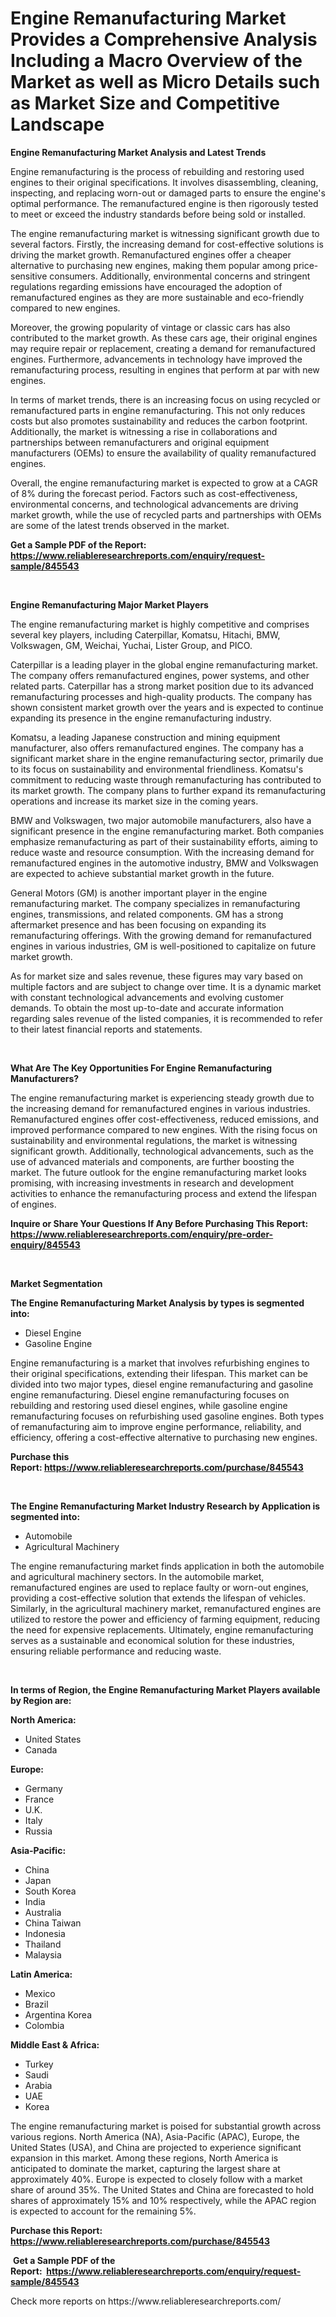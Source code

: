 <p><h1>Engine Remanufacturing Market Provides a Comprehensive Analysis Including a Macro Overview of the Market as well as Micro Details such as Market Size and Competitive Landscape</h1></p><p><strong>Engine Remanufacturing Market Analysis and Latest Trends</strong></p>
<p><p>Engine remanufacturing is the process of rebuilding and restoring used engines to their original specifications. It involves disassembling, cleaning, inspecting, and replacing worn-out or damaged parts to ensure the engine's optimal performance. The remanufactured engine is then rigorously tested to meet or exceed the industry standards before being sold or installed.</p><p>The engine remanufacturing market is witnessing significant growth due to several factors. Firstly, the increasing demand for cost-effective solutions is driving the market growth. Remanufactured engines offer a cheaper alternative to purchasing new engines, making them popular among price-sensitive consumers. Additionally, environmental concerns and stringent regulations regarding emissions have encouraged the adoption of remanufactured engines as they are more sustainable and eco-friendly compared to new engines.</p><p>Moreover, the growing popularity of vintage or classic cars has also contributed to the market growth. As these cars age, their original engines may require repair or replacement, creating a demand for remanufactured engines. Furthermore, advancements in technology have improved the remanufacturing process, resulting in engines that perform at par with new engines.</p><p>In terms of market trends, there is an increasing focus on using recycled or remanufactured parts in engine remanufacturing. This not only reduces costs but also promotes sustainability and reduces the carbon footprint. Additionally, the market is witnessing a rise in collaborations and partnerships between remanufacturers and original equipment manufacturers (OEMs) to ensure the availability of quality remanufactured engines.</p><p>Overall, the engine remanufacturing market is expected to grow at a CAGR of 8% during the forecast period. Factors such as cost-effectiveness, environmental concerns, and technological advancements are driving market growth, while the use of recycled parts and partnerships with OEMs are some of the latest trends observed in the market.</p></p>
<p><strong>Get a Sample PDF of the Report:&nbsp; <a href="https://www.reliableresearchreports.com/enquiry/request-sample/845543">https://www.reliableresearchreports.com/enquiry/request-sample/845543</a></strong></p>
<p>&nbsp;</p>
<p><strong>Engine Remanufacturing Major Market Players</strong></p>
<p><p>The engine remanufacturing market is highly competitive and comprises several key players, including Caterpillar, Komatsu, Hitachi, BMW, Volkswagen, GM, Weichai, Yuchai, Lister Group, and PICO. </p><p>Caterpillar is a leading player in the global engine remanufacturing market. The company offers remanufactured engines, power systems, and other related parts. Caterpillar has a strong market position due to its advanced remanufacturing processes and high-quality products. The company has shown consistent market growth over the years and is expected to continue expanding its presence in the engine remanufacturing industry.</p><p>Komatsu, a leading Japanese construction and mining equipment manufacturer, also offers remanufactured engines. The company has a significant market share in the engine remanufacturing sector, primarily due to its focus on sustainability and environmental friendliness. Komatsu's commitment to reducing waste through remanufacturing has contributed to its market growth. The company plans to further expand its remanufacturing operations and increase its market size in the coming years.</p><p>BMW and Volkswagen, two major automobile manufacturers, also have a significant presence in the engine remanufacturing market. Both companies emphasize remanufacturing as part of their sustainability efforts, aiming to reduce waste and resource consumption. With the increasing demand for remanufactured engines in the automotive industry, BMW and Volkswagen are expected to achieve substantial market growth in the future.</p><p>General Motors (GM) is another important player in the engine remanufacturing market. The company specializes in remanufacturing engines, transmissions, and related components. GM has a strong aftermarket presence and has been focusing on expanding its remanufacturing offerings. With the growing demand for remanufactured engines in various industries, GM is well-positioned to capitalize on future market growth.</p><p>As for market size and sales revenue, these figures may vary based on multiple factors and are subject to change over time. It is a dynamic market with constant technological advancements and evolving customer demands. To obtain the most up-to-date and accurate information regarding sales revenue of the listed companies, it is recommended to refer to their latest financial reports and statements.</p></p>
<p>&nbsp;</p>
<p><strong>What Are The Key Opportunities For Engine Remanufacturing Manufacturers?</strong></p>
<p><p>The engine remanufacturing market is experiencing steady growth due to the increasing demand for remanufactured engines in various industries. Remanufactured engines offer cost-effectiveness, reduced emissions, and improved performance compared to new engines. With the rising focus on sustainability and environmental regulations, the market is witnessing significant growth. Additionally, technological advancements, such as the use of advanced materials and components, are further boosting the market. The future outlook for the engine remanufacturing market looks promising, with increasing investments in research and development activities to enhance the remanufacturing process and extend the lifespan of engines.</p></p>
<p><strong>Inquire or Share Your Questions If Any Before Purchasing This Report: <a href="https://www.reliableresearchreports.com/enquiry/pre-order-enquiry/845543">https://www.reliableresearchreports.com/enquiry/pre-order-enquiry/845543</a></strong></p>
<p>&nbsp;</p>
<p><strong>Market Segmentation</strong></p>
<p><strong>The Engine Remanufacturing Market Analysis by types is segmented into:</strong></p>
<p><ul><li>Diesel Engine</li><li>Gasoline Engine</li></ul></p>
<p><p>Engine remanufacturing is a market that involves refurbishing engines to their original specifications, extending their lifespan. This market can be divided into two major types, diesel engine remanufacturing and gasoline engine remanufacturing. Diesel engine remanufacturing focuses on rebuilding and restoring used diesel engines, while gasoline engine remanufacturing focuses on refurbishing used gasoline engines. Both types of remanufacturing aim to improve engine performance, reliability, and efficiency, offering a cost-effective alternative to purchasing new engines.</p></p>
<p><strong>Purchase this Report:&nbsp;<a href="https://www.reliableresearchreports.com/purchase/845543">https://www.reliableresearchreports.com/purchase/845543</a></strong></p>
<p>&nbsp;</p>
<p><strong>The Engine Remanufacturing Market Industry Research by Application is segmented into:</strong></p>
<p><ul><li>Automobile</li><li>Agricultural Machinery</li></ul></p>
<p><p>The engine remanufacturing market finds application in both the automobile and agricultural machinery sectors. In the automobile market, remanufactured engines are used to replace faulty or worn-out engines, providing a cost-effective solution that extends the lifespan of vehicles. Similarly, in the agricultural machinery market, remanufactured engines are utilized to restore the power and efficiency of farming equipment, reducing the need for expensive replacements. Ultimately, engine remanufacturing serves as a sustainable and economical solution for these industries, ensuring reliable performance and reducing waste.</p></p>
<p>&nbsp;</p>
<p><strong>In terms of Region, the Engine Remanufacturing Market Players available by Region are:</strong></p>
<p>
    <p> <strong> North America: </strong>
        <ul>
            <li>United States</li>
            <li>Canada</li>
        </ul>
        </p> 
    <p> <strong> Europe: </strong>
        <ul>
            <li>Germany</li>
            <li>France</li>
            <li>U.K.</li>
            <li>Italy</li>
            <li>Russia</li>
        </ul>
        </p> 
    <p> <strong> Asia-Pacific: </strong>
        <ul>
            <li>China</li>
            <li>Japan</li>
            <li>South Korea</li>
            <li>India</li>
            <li>Australia</li>
            <li>China Taiwan</li>
            <li>Indonesia</li>
            <li>Thailand</li>
            <li>Malaysia</li>
        </ul>
        </p> 
    <p> <strong> Latin America: </strong>
        <ul>
            <li>Mexico</li>
            <li>Brazil</li>
            <li>Argentina Korea</li>
            <li>Colombia</li>
        </ul>
        </p> 
    <p> <strong> Middle East & Africa: </strong>
        <ul>
            <li>Turkey</li>
            <li>Saudi</li>
            <li>Arabia</li>
            <li>UAE</li>
            <li>Korea</li>
        </ul>
    </p>
    </p>
<p><p>The engine remanufacturing market is poised for substantial growth across various regions. North America (NA), Asia-Pacific (APAC), Europe, the United States (USA), and China are projected to experience significant expansion in this market. Among these regions, North America is anticipated to dominate the market, capturing the largest share at approximately 40%. Europe is expected to closely follow with a market share of around 35%. The United States and China are forecasted to hold shares of approximately 15% and 10% respectively, while the APAC region is expected to account for the remaining 5%.</p></p>
<p><strong>Purchase this Report: <a href="https://www.reliableresearchreports.com/purchase/845543">https://www.reliableresearchreports.com/purchase/845543</a></strong></p>
<p>&nbsp;<strong>Get a Sample PDF of the Report:&nbsp;&nbsp;<a href="https://www.reliableresearchreports.com/enquiry/request-sample/845543">https://www.reliableresearchreports.com/enquiry/request-sample/845543</a></strong></p>
<p><strong></strong></p>
<p>Check more reports on https://www.reliableresearchreports.com/</p>